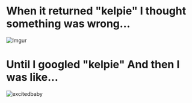 # When it returned "kelpie" I thought something was wrong...



![Imgur](https://i.imgur.com/KJg6fPB.png)

# Until I googled "kelpie" And then I was like...

![excitedbaby](https://media.giphy.com/media/DqQhFf7nje2k0/giphy.gif)
